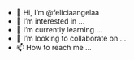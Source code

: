 - 👋 Hi, I’m @feliciaangelaa
- 👀 I’m interested in ...
- 🌱 I’m currently learning ...
- 💞️ I’m looking to collaborate on ...
- 📫 How to reach me ...

<!---
feliciaangelaa/feliciaangelaa is a ✨ special ✨ repository because its `README.md` (this file) appears on your GitHub profile.
You can click the Preview link to take a look at your changes.
--->
